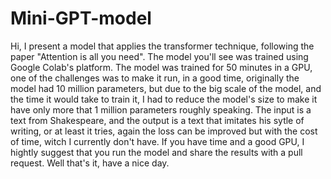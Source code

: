 # Mini-GPT-model
Hi, I present a model that applies the transformer technique, following the paper "Attention is all you need". The model you'll see was trained using Google Colab's platform.
The model was trained for 50 minutes in  a GPU, one of the challenges was to make it run, in a good time, originally the model had 10 million parameters, but due to 
the big scale of the model, and the time it would take to train it, I had to reduce the model's size to make it have only more that 1 million parameters roughly speaking.
The input is a text from Shakespeare, and the output is a text that imitates his sytle of writing, or at least it tries, again the loss can be improved but with the cost of time, witch I currently don't have.
If you have time and a good GPU, I hightly suggest that you run the model and share the results with a pull request. 
Well that's it, have a nice day.
